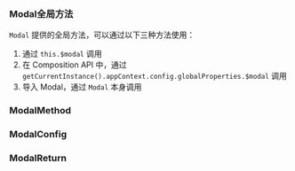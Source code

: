 ### Modal全局方法

`Modal` 提供的全局方法，可以通过以下三种方法使用：

1. 通过 `this.$modal` 调用
2. 在 Composition API 中，通过 `getCurrentInstance().appContext.config.globalProperties.$modal` 调用
3. 导入 Modal，通过 `Modal` 本身调用

### ModalMethod

<field-table :data="modalMethodProps"/>

### ModalConfig

<field-table :data="modalConfigProps"/>

### ModalReturn

<field-table :data="modalReturnProps"/>

<script setup>
import { ref } from 'vue';

const modalMethodProps = ref([
  {
    name: 'open',
    desc: '打开对话框',
    type: '(config: ModalConfig, appContext?: AppContext) => ModalReturn',
    value: '-',
  },
  {
    name: 'confirm',
    desc: '打开对话框（简单模式）',
    type: '(config: ModalConfig, appContext?: AppContext) => ModalReturn',
    value: '-',
  },
  {
    name: 'info',
    desc: '打开信息对话框',
    type: '(config: ModalConfig, appContext?: AppContext) => ModalReturn',
    value: '-',
  },
  {
    name: 'success',
    desc: '打开成功对话框',
    type: '(config: ModalConfig, appContext?: AppContext) => ModalReturn',
    value: '-',
  },
  {
    name: 'warning',
    desc: '打开警告对话框',
    type: '(config: ModalConfig, appContext?: AppContext) => ModalReturn',
    value: '-',
  },
  {
    name: 'error',
    desc: '打开错误对话框',
    type: '(config: ModalConfig, appContext?: AppContext) => ModalReturn',
    value: '-',
  },
]);

const modalConfigProps = ref([
  {
    name: 'title',
    desc: '标题',
    type: 'RenderContent',
    value: '-',
  },
  {
    name: 'content',
    desc: '内容',
    type: 'RenderContent',
    value: '-',
  },
  {
    name: 'footer',
    desc: '页脚',
    type: 'boolean | RenderContent',
    value: 'true',
  },
  {
    name: 'closable',
    desc: '是否显示关闭按钮',
    type: 'boolean',
    value: 'true',
  },
  {
    name: 'okText',
    desc: '确认按钮的内容',
    type: 'string',
    value: '-',
  },
  {
    name: 'cancelText',
    desc: '取消按钮的内容',
    type: 'string',
    value: '-',
  },
  {
    name: 'okButtonProps',
    desc: '确认按钮的Props',
    type: 'ButtonProps',
    value: '-',
  },
  {
    name: 'cancelButtonProps',
    desc: '取消按钮的Props',
    type: 'ButtonProps',
    value: '-',
  },
  {
    name: 'okLoading',
    desc: '确认按钮是否为加载中状态',
    type: 'boolean',
    value: 'false',
  },
  {
    name: 'hideCancel',
    desc: '是否隐藏取消按钮',
    type: 'boolean',
    value: 'false',
  },
  {
    name: 'mask',
    desc: '是否显示遮罩层',
    type: 'boolean',
    value: 'true',
  },
  {
    name: 'simple',
    desc: '是否开启简单模式',
    type: 'boolean',
    value: 'false',
  },
  {
    name: 'maskClosable',
    desc: '是否点击遮罩层可以关闭对话框',
    type: 'boolean',
    value: 'true',
  },
  {
    name: 'maskStyle',
    desc: '蒙层的样式',
    type: 'CSSProperties',
    value: '-',
  },
  {
    name: 'alignCenter',
    desc: '对话框是否居中显示',
    type: 'boolean',
    value: 'true',
  },
  {
    name: 'escToClose',
    desc: '是否支持 ESC 键关闭对话框',
    type: 'boolean',
    value: 'true',
  },
  {
    name: 'draggable',
    desc: '是否支持拖动',
    type: 'boolean',
    value: 'false',
  },
  {
    name: 'fullscreen',
    desc: '是否开启全屏',
    type: 'boolean',
    value: 'false',
  },
  {
    name: 'onOk',
    desc: '点击确定按钮的回调函数',
    type: '(e?: Event) => void',
    value: '-',
  },
  {
    name: 'onCancel',
    desc: '点击取消按钮的回调函数',
    type: '(e?: Event) => void',
    value: '-',
  },
  {
    name: 'onBeforeOk',
    desc: '触发 ok 事件前的回调函数。如果返回 false 则不会触发后续事件，也可使用 done 进行异步关闭。',
    type: '( done: (closed: boolean) => void ) => void | boolean | Promise<void | boolean>',
    value: '-',
  },
  {
    name: 'onBeforeCancel',
    desc: '触发 cancel 事件前的回调函数。如果返回 false 则不会触发后续事件。',
    type: '() => boolean',
    value: '-',
  },
  {
    name: 'onOpen',
    desc: '对话框打开后（动画结束）触发',
    type: '() => void',
    value: '-',
  },
  {
    name: 'onClose',
    desc: '对话框关闭后（动画结束）触发',
    type: '() => void',
    value: '-',
  },
  {
    name: 'onBeforeOpen',
    desc: '对话框打开前触发',
    type: '() => void',
    value: '-',
  },
  {
    name: 'onBeforeClose',
    desc: '对话框关闭前触发',
    type: '() => void',
    value: '-',
  },
  {
    name: 'width',
    desc: '对话框的宽度，不设置的情况下会使用样式中的宽度值',
    type: 'number | string',
    value: '-',
  },
  {
    name: 'top',
    desc: '对话框的距离顶部的高度，居中显示开启的情况下不生效',
    type: 'number | string',
    value: '-',
  },
  {
    name: 'titleAlign',
    desc: '标题的水平对齐方向',
    type: '\'start\' | \'center\'',
    value: '\'center\'',
  },
  {
    name: 'renderToBody',
    desc: '对话框是否挂载在 body 元素下',
    type: 'boolean',
    value: 'true',
  },
  {
    name: 'popupContainer',
    desc: '弹出框的挂载容器',
    type: 'string | HTMLElement',
    value: '\'body\'',
  },
  {
    name: 'modalClass',
    desc: '对话框的类名',
    type: 'string | any[]',
    value: '-',
  },
  {
    name: 'modalStyle',
    desc: '对话框的样式',
    type: 'CSSProperties',
    value: '-',
  },
  {
    name: 'maskAnimationName',
    desc: '遮罩层动画名字',
    type: 'string',
    value: '-',
  },
  {
    name: 'modalAnimationName',
    desc: '对话框动画名字',
    type: 'string',
    value: '-',
  },
  {
    name: 'hideTitle',
    desc: '是否隐藏标题',
    type: 'boolean',
    value: 'false',
  },
  {
    name: 'bodyClass',
    desc: '对话框内容部分的类名',
    type: 'string | any[]',
    value: '-',
  },
  {
    name: 'bodyStyle',
    desc: '对话框内容部分的样式',
    type: 'StyleValue',
    value: '-',
  },
]);

const modalReturnProps = ref([
  {
    name: 'close',
    desc: '关闭对话框',
    type: '() => void',
    value: '-',
  },
  {
    name: 'update',
    desc: '更新对话框',
    type: '(config: ModalUpdateConfig) => void',
    value: '-)',
  },
]);
</script>
